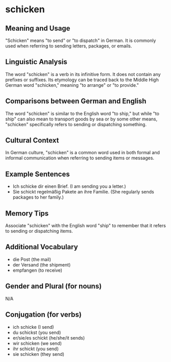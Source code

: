 # schicken
## Meaning and Usage
"Schicken" means "to send" or "to dispatch" in German. It is commonly used when referring to sending letters, packages, or emails.

## Linguistic Analysis
The word "schicken" is a verb in its infinitive form. It does not contain any prefixes or suffixes. Its etymology can be traced back to the Middle High German word "schicken," meaning "to arrange" or "to provide."

## Comparisons between German and English
The word "schicken" is similar to the English word "to ship," but while "to ship" can also mean to transport goods by sea or by some other means, "schicken" specifically refers to sending or dispatching something.

## Cultural Context
In German culture, "schicken" is a common word used in both formal and informal communication when referring to sending items or messages.

## Example Sentences
- Ich schicke dir einen Brief. (I am sending you a letter.)
- Sie schickt regelmäßig Pakete an ihre Familie. (She regularly sends packages to her family.)

## Memory Tips
Associate "schicken" with the English word "ship" to remember that it refers to sending or dispatching items.

## Additional Vocabulary
- die Post (the mail)
- der Versand (the shipment)
- empfangen (to receive)

## Gender and Plural (for nouns)
N/A

## Conjugation (for verbs)
- ich schicke (I send)
- du schickst (you send)
- er/sie/es schickt (he/she/it sends)
- wir schicken (we send)
- ihr schickt (you send)
- sie schicken (they send)